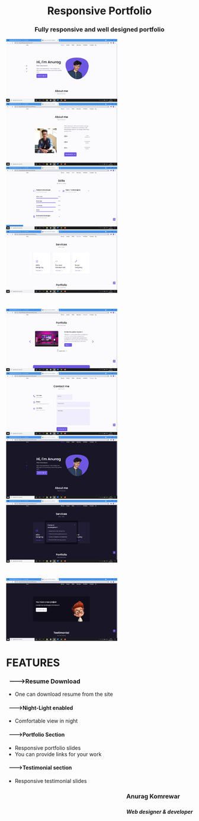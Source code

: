 # <h1 align = "center">Responsive Portfolio</h1>
### <h3 align= "center">Fully responsive and well designed portfolio</h1>
<img src="img/Screenshot (65).png" width="300"> &nbsp; <img src="img/Screenshot (66).png" width="300"> &nbsp; <img src="img/Screenshot (67).png" width="300"> &nbsp; <img src="img/Screenshot (68).png" width="300"> &nbsp; 
#
<img src="img/Screenshot (69).png" width="300"> &nbsp; <img src="img/Screenshot (70).png" width="300"> &nbsp; <img src="img/Screenshot (71).png" width="300"> &nbsp; <img src="img/Screenshot (72).png" width="300"> &nbsp; 
#
<img src="img/Screenshot (73).png" width="300"> &nbsp;  
# FEATURES

### &nbsp;  --->Resume Download
* One can download resume from the site

#### &nbsp; --->Night-Light enabled
* Comfortable view in night
#### &nbsp; --->Portfolio Section
* Responsive portfolio slides
* You can provide links for your work


#### &nbsp; --->Testimonial section
* Responsive testimonial slides


### <h3 align="right">Anurag Komrewar &nbsp;&nbsp;&nbsp;&nbsp;&nbsp;&nbsp;&nbsp;&nbsp;</h5>
### <h5 align="right">Web designer & developer</h5>
